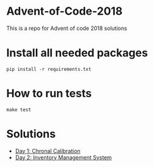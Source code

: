 # Advent-of-Code-2018
This is a repo for Advent of code 2018 solutions

# Install all needed packages
```pip install -r requirements.txt```

# How to run tests
```make test```

# Solutions
+ [Day 1: Chronal Calibration](solutions/day1.py)
+ [Day 2: Inventory Management System](solutions/day2.py)